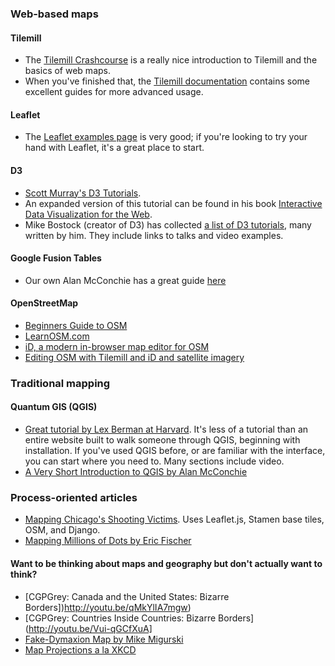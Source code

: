 ### Web-based maps

#### Tilemill 

- The [Tilemill Crashcourse](http://www.mapbox.com/tilemill/docs/crashcourse/introduction/) is a really nice introduction to Tilemill and the basics of web maps.
- When you've finished that, the [Tilemill documentation](https://www.mapbox.com/tilemill/docs/guides/add-shapefile/) contains some excellent guides for more advanced usage.

#### Leaflet
	
- The [Leaflet examples page](http://leafletjs.com/examples.html) is very good; if you're looking to try your hand with Leaflet, it's a great place to start.
	
#### D3
	
- [Scott Murray's D3 Tutorials](http://alignedleft.com/tutorials/d3).
- An expanded version of this tutorial can be found in his book [Interactive Data Visualization for the Web](http://chimera.labs.oreilly.com/books/1230000000345).
- Mike Bostock (creator of D3) has collected [a list of D3 tutorials](https://github.com/mbostock/d3/wiki/Tutorials), many written by him. They include links to talks and video examples. 

#### Google Fusion Tables

- Our own Alan McConchie has a great guide [here](http://mappingmashups.net/2012/11/29/mapping-with-google-fusion-tables)
	
#### OpenStreetMap

- [Beginners Guide to OSM](http://wiki.openstreetmap.org/wiki/Beginners'_guide)
- [LearnOSM.com](http://learnosm.org/en)
- [iD, a modern in-browser map editor for OSM](http://www.mapbox.com/blog/new-map-editor-launches-openstreetmap/)
- [Editing OSM with Tilemill and iD and satellite imagery](http://www.mapbox.com/blog/tracing-landsat8-for-osm/)

### Traditional mapping

#### Quantum GIS (QGIS)

- [Great tutorial by Lex Berman at Harvard](http://maps.cga.harvard.edu/qgis/). It's less of a tutorial than an entire website built to walk someone through QGIS, beginning with installation. If you've used QGIS before, or are familiar with the interface, you can start where you need to. Many sections include video.
- [A Very Short Introduction to QGIS by Alan McConchie](http://mappingmashups.net/2012/11/30/a-very-short-introduction-to-qgis/)


### Process-oriented articles

- [Mapping Chicago's Shooting Victims](http://blog.apps.chicagotribune.com/2013/07/15/mapping-chicagos-shooting-victims). Uses Leaflet.js, Stamen base tiles, OSM, and Django.
- [Mapping Millions of Dots by Eric Fischer](http://www.mapbox.com/blog/mapping-millions-of-dots/)


#### Want to be thinking about maps and geography but don't actually want to think?

- [CGPGrey: Canada and the United States: Bizarre Borders])http://youtu.be/qMkYlIA7mgw)
- [CGPGrey: Countries Inside Countries: Bizarre Borders](http://youtu.be/Vui-qGCfXuA]
- [Fake-Dymaxion Map by Mike Migurski](http://teczno.com/faumaxion-II)
- [Map Projections a la XKCD](http://xkcd.com/977)
